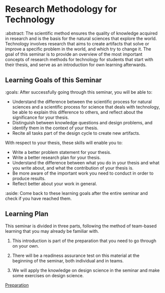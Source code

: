 # Research Methodology for Technology

:abstract: The scientific method ensures the quality of knowledge acquired in research and is the basis for the natural sciences that explore the world.
Technology involves research that aims to create artifacts that solve
or improve a specific problem in the world, and which try to change it.
The goal of this seminar is to provide an overview of the most important
concepts of research methods for technology for students that start with their thesis, and serve as an introduction for own learning afterwards.



## Learning Goals of this Seminar


:goals: After successfully going through this seminar, you will be able to:

  - Understand the difference between the scientific process for natural sciences and a scientific process for science that deals with technology, be able to explain this difference to others, and reflect about the significance for your thesis.
  - Distinguish between knowledge questions and design problems, and identify them in the context of your thesis.
  - Recite all tasks part of the design cycle to create new artifacts.

With respect to your thesis, these skills will enable you to:

  - Write a better problem statement for your thesis.
  - Write a better research plan for your thesis.
  - Understand the difference between what you do in your thesis and what you write about, and what the contribution of your thesis is.
  - Be more aware of the important work you need to conduct in order to
produce results.
  - Reflect better about your work in general.
  
  
:aside: Come back to these learning goals after the entire seminar and check if you have reached them.


## Learning Plan

This seminar is divided in three parts, following the method of
team-based learning that you may already be familiar with.

1.  This introduction is part of the preparation that you need to go
    through on your own.

2.  There will be a readiness assurance test on this material at the
    beginning of the seminar, both individual and in teams.

3.  We will apply the knowledge on design science in the seminar and
    make some exercises on design science.


<a class="arrow" href="preparation.html">Preparation</a>

